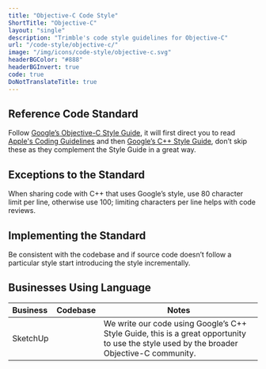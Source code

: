 ```yaml
---
title: "Objective-C Code Style"
ShortTitle: "Objective-C"
layout: "single"
description: "Trimble's code style guidelines for Objective-C"
url: "/code-style/objective-c/"
image: "/img/icons/code-style/objective-c.svg"
headerBGColor: "#888"
headerBGInvert: true
code: true
DoNotTranslateTitle: true
---
```


## Reference Code Standard

Follow [Google’s Objective-C Style Guide](https://google.github.io/styleguide/objcguide.xml), it will first direct you to read [Apple's Coding Guidelines](https://developer.apple.com/library/content/documentation/Cocoa/Conceptual/CodingGuidelines/CodingGuidelines.html) and then [Google’s C++ Style Guide](https://google.github.io/styleguide/cppguide.html), don’t skip these as they complement the Style Guide in a great way.

## Exceptions to the Standard

When sharing code with C++ that uses Google’s style, use 80 character limit per line, otherwise use 100; limiting characters per line helps with code reviews.

## Implementing the Standard

Be consistent with the codebase and if source code doesn’t follow a particular style start introducing the style incrementally.

## Businesses Using Language

| Business | Codebase | Notes                                                                                                                                     |
| :------- | :------- | ----------------------------------------------------------------------------------------------------------------------------------------- |
| SketchUp |          | We write our code using Google’s C++ Style Guide, this is a great opportunity to use the style used by the broader Objective-C community. |

